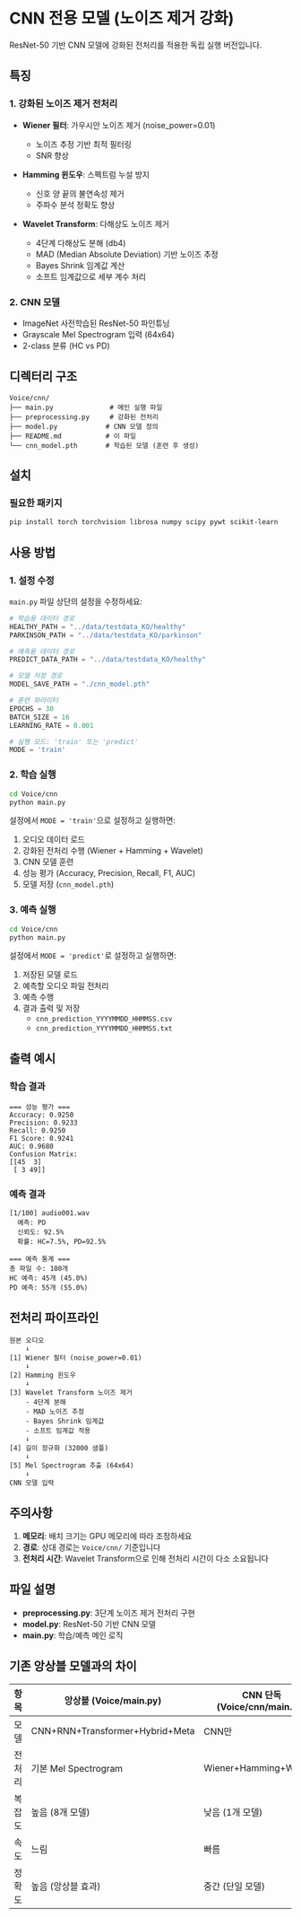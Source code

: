 # CNN 전용 모델 (노이즈 제거 강화)

ResNet-50 기반 CNN 모델에 강화된 전처리를 적용한 독립 실행 버전입니다.

## 특징

### 1. 강화된 노이즈 제거 전처리
- **Wiener 필터**: 가우시안 노이즈 제거 (noise_power=0.01)
  - 노이즈 추정 기반 최적 필터링
  - SNR 향상

- **Hamming 윈도우**: 스펙트럼 누설 방지
  - 신호 양 끝의 불연속성 제거
  - 주파수 분석 정확도 향상

- **Wavelet Transform**: 다해상도 노이즈 제거
  - 4단계 다해상도 분해 (db4)
  - MAD (Median Absolute Deviation) 기반 노이즈 추정
  - Bayes Shrink 임계값 계산
  - 소프트 임계값으로 세부 계수 처리

### 2. CNN 모델
- ImageNet 사전학습된 ResNet-50 파인튜닝
- Grayscale Mel Spectrogram 입력 (64x64)
- 2-class 분류 (HC vs PD)

## 디렉터리 구조
```
Voice/cnn/
├── main.py              # 메인 실행 파일
├── preprocessing.py     # 강화된 전처리
├── model.py            # CNN 모델 정의
├── README.md           # 이 파일
└── cnn_model.pth       # 학습된 모델 (훈련 후 생성)
```

## 설치

### 필요한 패키지
```bash
pip install torch torchvision librosa numpy scipy pywt scikit-learn
```

## 사용 방법

### 1. 설정 수정
`main.py` 파일 상단의 설정을 수정하세요:

```python
# 학습용 데이터 경로
HEALTHY_PATH = "../data/testdata_KO/healthy"
PARKINSON_PATH = "../data/testdata_KO/parkinson"

# 예측용 데이터 경로
PREDICT_DATA_PATH = "../data/testdata_KO/healthy"

# 모델 저장 경로
MODEL_SAVE_PATH = "./cnn_model.pth"

# 훈련 파라미터
EPOCHS = 30
BATCH_SIZE = 16
LEARNING_RATE = 0.001

# 실행 모드: 'train' 또는 'predict'
MODE = 'train'
```

### 2. 학습 실행
```bash
cd Voice/cnn
python main.py
```

설정에서 `MODE = 'train'`으로 설정하고 실행하면:
1. 오디오 데이터 로드
2. 강화된 전처리 수행 (Wiener + Hamming + Wavelet)
3. CNN 모델 훈련
4. 성능 평가 (Accuracy, Precision, Recall, F1, AUC)
5. 모델 저장 (`cnn_model.pth`)

### 3. 예측 실행
```bash
cd Voice/cnn
python main.py
```

설정에서 `MODE = 'predict'`로 설정하고 실행하면:
1. 저장된 모델 로드
2. 예측할 오디오 파일 전처리
3. 예측 수행
4. 결과 출력 및 저장
   - `cnn_prediction_YYYYMMDD_HHMMSS.csv`
   - `cnn_prediction_YYYYMMDD_HHMMSS.txt`

## 출력 예시

### 학습 결과
```
=== 성능 평가 ===
Accuracy: 0.9250
Precision: 0.9233
Recall: 0.9250
F1 Score: 0.9241
AUC: 0.9680
Confusion Matrix:
[[45  3]
 [ 3 49]]
```

### 예측 결과
```
[1/100] audio001.wav
  예측: PD
  신뢰도: 92.5%
  확률: HC=7.5%, PD=92.5%

=== 예측 통계 ===
총 파일 수: 100개
HC 예측: 45개 (45.0%)
PD 예측: 55개 (55.0%)
```

## 전처리 파이프라인

```
원본 오디오
    ↓
[1] Wiener 필터 (noise_power=0.01)
    ↓
[2] Hamming 윈도우
    ↓
[3] Wavelet Transform 노이즈 제거
    - 4단계 분해
    - MAD 노이즈 추정
    - Bayes Shrink 임계값
    - 소프트 임계값 적용
    ↓
[4] 길이 정규화 (32000 샘플)
    ↓
[5] Mel Spectrogram 추출 (64x64)
    ↓
CNN 모델 입력
```

## 주의사항

1. **메모리**: 배치 크기는 GPU 메모리에 따라 조정하세요
2. **경로**: 상대 경로는 `Voice/cnn/` 기준입니다
3. **전처리 시간**: Wavelet Transform으로 인해 전처리 시간이 다소 소요됩니다

## 파일 설명

- **preprocessing.py**: 3단계 노이즈 제거 전처리 구현
- **model.py**: ResNet-50 기반 CNN 모델
- **main.py**: 학습/예측 메인 로직

## 기존 앙상블 모델과의 차이

| 항목 | 앙상블 (Voice/main.py) | CNN 단독 (Voice/cnn/main.py) |
|-----|----------------------|---------------------------|
| 모델 | CNN+RNN+Transformer+Hybrid+Meta | CNN만 |
| 전처리 | 기본 Mel Spectrogram | Wiener+Hamming+Wavelet |
| 복잡도 | 높음 (8개 모델) | 낮음 (1개 모델) |
| 속도 | 느림 | 빠름 |
| 정확도 | 높음 (앙상블 효과) | 중간 (단일 모델) |
